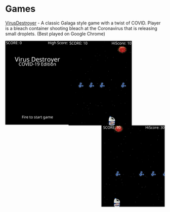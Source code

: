 # Games

[VirusDestroyer](http://austrotek.com/games/VirusDestroyer/VirusDestroyer.html) - A classic Galaga style game with a twist of COVID. Player is a bleach container shooting bleach at the Coronavirus that is releasing small droplets. (Best played on Google Chrome)

<img src="Screenshots/title.png" width=200 align=left>
<img src="Screenshots/one.png" width=200 align=center>
<img src="Screenshots/two.png" width=200 align=right>

